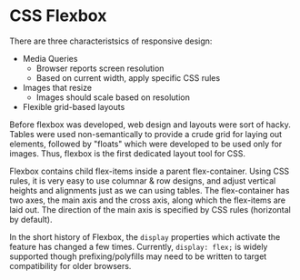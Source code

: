 # CSS Flexbox

There are three characteristsics of responsive design:
- Media Queries
	- Browser reports screen resolution
	- Based on current width, apply specific CSS rules
- Images that resize
	- Images should scale based on resolution
- Flexible grid-based layouts

Before flexbox was developed, web design and layouts were sort of hacky. Tables were used non-semantically to provide a crude grid for laying out elements, followed by "floats" which were developed to be used only for images. Thus, flexbox is the first dedicated layout tool for CSS.

Flexbox contains child flex-items inside a parent flex-container. Using CSS rules, it is very easy to use columnar & row designs, and adjust vertical heights and alignments just as we can using tables. The flex-container has two axes, the main axis and the cross axis, along which the flex-items are laid out. The direction of the main axis is specified by CSS rules (horizontal by default).

In the short history of Flexbox, the `display` properties which activate the feature has changed a few times. Currently, `display: flex;` is widely supported though prefixing/polyfills may need to be written to target compatibility for older browsers.

